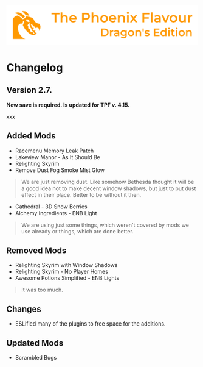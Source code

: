 ![image](images/Banner.webp)

# Changelog

## Version 2.7.

**New save is required. Is updated for TPF v. 4.15.**

xxx

## Added Mods

* Racemenu Memory Leak Patch
* Lakeview Manor - As It Should Be
* Relighting Skyrim
* Remove Dust Fog Smoke Mist Glow
> We are just removing dust. Like somehow Bethesda thought it will be a good idea not to make decent window shadows, but just to put dust effect in their place. Better to be without it then.
* Cathedral - 3D Snow Berries
* Alchemy Ingredients - ENB Light
> We are using just some things, which weren't covered by mods we use already or things, which are done better.

## Removed Mods

* Relighting Skyrim with Window Shadows
* Relighting Skyrim - No Player Homes
* Awesome Potions Simplified - ENB Lights
> It was too much.

## Changes

* ESLified many of the plugins to free space for the additions.


## Updated Mods

* Scrambled Bugs
